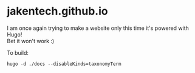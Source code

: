 # jakentech.github.io
I am once again trying to make a website only this time it's powered with Hugo!\
Bet it won't work :)

To build:
```
hugo -d ./docs --disableKinds=taxonomyTerm
```